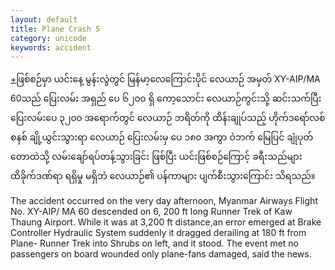 ```yaml
---
layout: default
title: Plane Crash 5
category: unicode
keywords: accident
---
```


<p class="hide-trigger"><a href="#">+</a><span class="mm3">ဖြစ်စဉ်မှာ ယင်းနေ့ မွန်းလွဲတွင် မြန်မာ့လေကြောင်းပိုင် လေယာဉ် အမှတ် XY-AIP/MA 60သည် ပြေးလမ်း အရှည် ပေ ၆၂၀၀ ရှိ ကော့သောင်း လေယာဉ်ကွင်းသို့ ဆင်းသက်ပြီး ပြေးလမ်းပေ ၃၂၀၀ အရောက်တွင် လေယာဉ် ဘရိတ်ကို ထိန်းချုပ်သည့် ဟိုက်ဒရော်လစ် စနစ် ချို့ယွင်းသွားရာ လေယာဉ် ပြေးလမ်းမှ ပေ ၁၈၀ အကွာ ဝဲဘက် မြေပြင် ချုံပုတ်တောထဲသို့ လမ်းချော်ရပ်တန့်သွားခြင်း ဖြစ်ပြီး ယင်းဖြစ်စဉ်ကြောင့် ခရီးသည်များ ထိခိုက်ဒဏ်ရာ ရရှိမှု မရှိဘဲ လေယာဉ်၏ ပန်ကာများ ပျက်စီးသွားကြောင်း သိရသည်။ </span></p>

<p class="hide-this">The accident occurred on the very day afternoon, Myanmar Airways Flight No. XY-AIP/ MA 60 descended on 6, 200 ft long Runner Trek of Kaw Thaung Airport. While it was at 3,200 ft distance,an error emerged at Brake Controller Hydraulic System suddenly it dragged derailing at 180 ft from Plane- Runner Trek into Shrubs on left, and it stood. The event met no passengers on board wounded only plane-fans damaged, said the news.</p>
